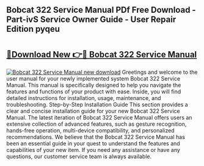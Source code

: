 ## Bobcat 322 Service Manual PDf Free Download - Part-ivS Service Owner Guide - User Repair Edition pyqeu

# <h2><a href="http://bc34690.oget.top/?id=Bobcat+322+Service+Manual">🔗Download New 👉🔴 Bobcat 322 Service Manual</a></h2>

[![Bobcat 322 Service Manual new download](https://i.imgur.com/5g1atiW.png)](http://bc34690.oget.top/?id=Bobcat+322+Service+Manual)
Greetings and welcome to the user manual for your newly implemented system Bobcat 322 Service Manual. This manual is specifically designed to help you navigate the features and functions of your product with ease. Inside, you will find detailed instructions for installation, usage, maintenance, and troubleshooting. Step-by-Step Installation Guide This section provides a clear and concise installation guide for your new Bobcat 322 Service Manual. The latest iteration of Bobcat 322 Service Manual offers users an extensive collection of advanced features, such as gesture recognition, hands-free operation, multi-device compatibility, and personalized recommendations. We believe that the Bobcat 322 Service Manual has been an essential guide in your quest to understand the features and capabilities of your new item. If you need any assistance or have any questions, our customer service team is always available.
